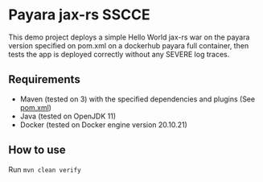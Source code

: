 # Payara jax-rs SSCCE

This demo project deploys a simple Hello World jax-rs war on the payara version specified on pom.xml
on a dockerhub payara full container, then tests the app is deployed correctly without any SEVERE log traces.

## Requirements

 - Maven (tested on 3) with the specified dependencies and plugins (See [pom.xml](pom.xml))
 - Java (tested on OpenJDK 11)
 - Docker (tested on Docker engine version 20.10.21)

## How to use

 Run `mvn clean verify`
 

